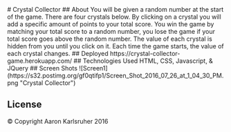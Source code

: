 <snippet>
  <content>
# Crystal Collector
## About
You will be given a random number at the start of the game.
There are four crystals below. By clicking on a crystal you will add a specific amount of points to your total score. 
You win the game by matching your total score to a random number, you lose the game if your total score goes above the random number.
The value of each crystal is hidden from you until you click on it.
Each time the game starts, the value of each crystal changes.
## Deployed
https://crystal-collector-game.herokuapp.com/
## Technologies Used
HTML, CSS, Javascript, & JQuery
## Screen Shots
![Screen1](https://s32.postimg.org/gf0qtifp1/Screen_Shot_2016_07_26_at_1_04_30_PM.png "Crystal Collector")

## License
© Copyright Aaron Karlsruher 2016
  <tabTrigger></tabTrigger>
</snippet>



